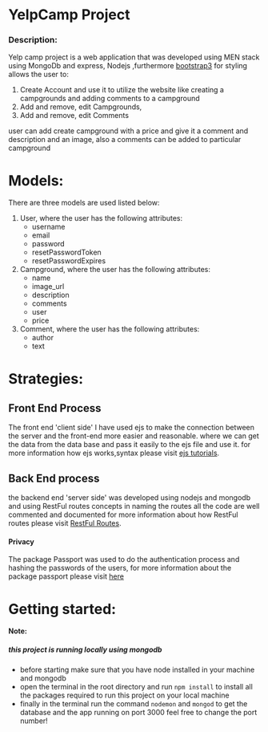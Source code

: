 # YelpCamp Project 

<h3>Description:</h3>
<a>Yelp camp project is a web application that was developed using MEN stack 
using MongoDb and express, Nodejs ,furthermore <a href="https://getbootstrap.com/docs/3.3/"> bootstrap3</a> for styling
 allows the user to:</p>
<ol>
<li>
Create Account and use it to utilize the website like creating a campgrounds and adding comments to a campground
</li>
<li>
Add and remove, edit Campgrounds,

</li>
<li>
Add and remove, edit Comments
</li>
</ol>
<p>user can add create campground with a price and give it a comment and description and an image, also a comments can be added to particular campground
</p>


# Models:
<p>There are three models are used listed below:</p>
<ol>
<li>User, where the user has the following attributes:
<ul>
<li>username</li>
<li>email</li>
<li>password</li>
<li>resetPasswordToken</li>
<li>resetPasswordExpires</li>
</ul>

</li>
<li>Campground, where the user has the following attributes:
<ul>
<li>name</li>
<li>image_url</li>
<li>description</li>
<li>comments</li>
<li>user</li>
<li>price</li>

</ul>
</li>

<li>Comment,  where the user has the following attributes:
<ul>
<li>author</li>
<li>text</li>
</ul>
</li>
</ol>



# Strategies:
<section>
<h1>Front End Process</h1>
<p>The front end 'client side' I have used ejs to make the connection between the server and the front-end more easier 
and reasonable. where we can get the data from the data base and pass it easily to the ejs file and use it.
for more information how ejs works,syntax please visit <a href="https://ejs.co/">ejs tutorials</a>.
</p>
</section>

<section>
<h1>Back End process</h1>
<p>the backend end 'server side' was developed using nodejs and mongodb and using RestFul routes concepts in naming the routes 
all the code are well commented and documented for more information about how RestFul routes please visit <a href="https://medium.com/@shubhangirajagrawal/the-7-restful-routes-a8e84201f206">RestFul Routes</a>.
</p>
<h4>Privacy</h4>
<p>The package Passport was used to do the authentication process and hashing the passwords of the users, for more information 
about the package passport please visit <a href="https://www.npmjs.com/package/passport">here</a></p>
</section>

# Getting started: 

<strong>Note:</strong><h5>this project is running locally using mongodb</h5>
* before starting make sure that you have node installed in your machine and mongodb 
* open the terminal in the root directory and run `npm install` to install all the packages required to run this project on your local machine 
* finally in the terminal run the command `nodemon` and `mongod` to get the database and the app running on port 3000
 feel free to change the port number!





